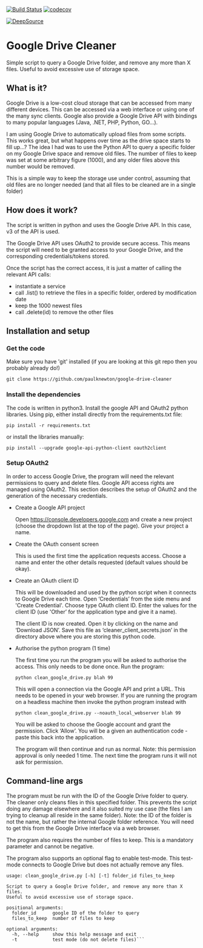[![Build Status](https://travis-ci.org/paulknewton/google_drive_cleaner.svg?branch=master)](https://travis-ci.org/paulknewton/google_drive_cleaner)
[![codecov](https://codecov.io/gh/paulknewton/google_drive_cleaner/branch/master/graph/badge.svg)](https://codecov.io/gh/paulknewton/google_drive_cleaner)

[![DeepSource](https://static.deepsource.io/deepsource-badge-light.svg)](https://deepsource.io/gh/paulknewton/google_drive_cleaner/?ref=repository-badge)

# Google Drive Cleaner

Simple script to query a Google Drive folder, and remove any more than X files. Useful to avoid excessive use of storage space.

## What is it?
Google Drive is a low-cost cloud storage that can be accessed from many different devices. This can be accessed via a web interface or using one of the many sync clients.
Google also provide a Google Drive API with bindings to many popular languages (Java, .NET, PHP, Python, GO...).

I am using Google Drive to automatically upload files from some scripts. This works great, but what happens over time as the drive space starts to fill up...? The idea I had was to use the Python API to query a specific folder on my Google Drive space and remove old files. The number of files to keep was set at some arbitrary figure (1000), and any older files above this number would be removed.

This is a simple way to keep the storage use under control, assuming that old files are no longer needed (and that all files to be cleaned are in a single folder)

## How does it work?
The script is written in python and uses the Google Drive API. In this case, v3 of the API is used.

The Google Drive API uses OAuth2 to provide secure access. This means the script will need to be granted access to your Google Drive, and the corresponding credentials/tokens stored.

Once the script has the correct access, it is just a matter of calling the relevant API calls:
- instantiate a service
- call .list() to retrieve the files in a specific folder, ordered by modification date
- keep the 1000 newest files
- call .delete(id) to remove the other files

## Installation and setup
### Get the code
Make sure you have 'git' installed (if you are looking at this git repo then you probably already do!)
```
git clone https://github.com/paulknewton/google-drive-cleaner
```

### Install the dependencies
The code is written in python3.
Install the google API and OAuth2 python libraries. Using pip, either install directly from the requirements.txt file:
```
pip install -r requirements.txt
```
or install the libraries manually:
```
pip install --upgrade google-api-python-client oauth2client
```

### Setup OAuth2
In order to access Google Drive, the program will need the relevant permissions to query and delete files.
Google API access rights are managed using OAuth2. This section describes the setup of OAuth2 and the generation of the necessary credentials.

* Create a Google API project

    Open https://console.developers.google.com and create a new project (choose the dropdown list at the top of the page).
    Give your project a name.

* Create the OAuth consent screen

    This is used the first time the application requests access.
    Choose a name and enter the other details requested (default values should be okay).

* Create an OAuth client ID

    This will be downloaded and used by the python script when it connects to Google Drive each time. Open ‘Credentials’ from the side menu and 'Create Credential'. Choose type OAuth client ID. Enter the values for the client ID (use 'Other’ for the application type and give it a name).

    The client ID is now created. Open it by clicking on the name and ‘Download JSON’. Save this file as ‘cleaner_client_secrets.json’ in the directory above where you are storing this python code.

* Authorise the python program (1 time)

    The first time you run the program you will be asked to authorise the access. This only needs to be done once. Run the program:
    ```
    python clean_google_drive.py blah 99
    ```

    This will open a connection via the Google API and print a URL. This needs to be opened in your web browser. If you are running the program on a headless machine then invoke the python program instead with
    ```
    python clean_google_drive.py --noauth_local_webserver blah 99
    ```

    You will be asked to choose the Google account and grant the permission. Click ‘Allow’. You will be a given an authentication code - paste this back into the application.

    The program will then continue and run as normal.
    Note: this permission approval is only needed 1 time. The next time the program runs it will not ask for permission.

## Command-line args
The program must be run with the ID of the Google Drive folder to query. The cleaner only cleans files in this specified folder. This prevents the script doing any damage elsewhere and it also suited my use case (the files I am trying to cleanup all reside in the same folder). Note: the ID of the folder is not the name, but rather the internal Google folder reference. You will need to get this from the Google Drive interface via a web browser.

The program also requires the number of files to keep. This is a mandatory parameter and cannot be negative.

The program also supports an optional flag to enable test-mode. This test-mode connects to Google Drive but does not actually remove any files.

```
usage: clean_google_drive.py [-h] [-t] folder_id files_to_keep

Script to query a Google Drive folder, and remove any more than X files.
Useful to avoid excessive use of storage space.

positional arguments:
  folder_id      google ID of the folder to query
  files_to_keep  number of files to keep

optional arguments:
  -h, --help     show this help message and exit
  -t             test mode (do not delete files)```
